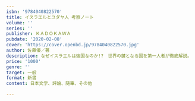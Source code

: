 ```yaml
---
isbn: '9784040822570'
title: イスラエルとユダヤ人 考察ノート
volume: ''
series: ''
publisher: ＫＡＤＯＫＡＷＡ
pubdate: '2020-02-08'
cover: 'https://cover.openbd.jp/9784040822570.jpg'
author: 佐藤優／著
description: なぜイスラエルは強国なのか!?　世界の鍵となる国を第一人者が徹底解説。
price: '1000'
genre: ''
target: 一般
format: 新書
content: 日本文学、評論、随筆、その他

---
```

